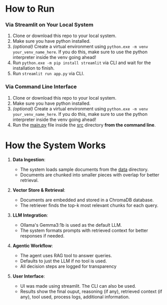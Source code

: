 # How to Run

### Via Streamlit on Your Local System
1. Clone or download this repo to your local system.
2. Make sure you have python installed.
3. _(optional)_ Create a virtual environment using ```python.exe -m venv your_venv_name_here```. If you do this, make sure to use the python interpreter inside the venv going ahead!
4. Run ```python.exe -m pip install streamlit``` via CLI and wait for the installation to finish.
5. Run ```streamlit run app.py``` via CLI.

### Via Command Line Interface
1. Clone or download this repo to your local system.
2. Make sure you have python installed.
3. _(optional)_ Create a virtual environment using ```python.exe -m venv your_venv_name_here```. If you do this, make sure to use the python interpreter inside the venv going ahead!
4. Run the [main.py](src/main.py) file inside the [src](src/) directory **from the command line**.

# How the System Works

1. **Data Ingestion**:
   - The system loads sample documents from the [data](data/) directory.
   - Documents are chunked into smaller pieces with overlap for better retrieval.

2. **Vector Store & Retrieval**:
   - Documents are embedded and stored in a ChromaDB database.
   - The retriever finds the top-k most relevant chunks for each query.

3. **LLM Integration**:
   - Ollama's Gemma3:1b is used as the default LLM.
   - The system formats prompts with retrieved context for better responses if needed.

4. **Agentic Workflow**:
   - The agent uses RAG tool to answer queries.
   - Defaults to just the LLM if no tool is used.
   - All decision steps are logged for transparency

5. **User Interface**:
   - UI was made using streamlit. The CLI can also be used.
   - Results show the final ouput, reasoning (if any), retrieved context (if any), tool used, process logs, additional information.